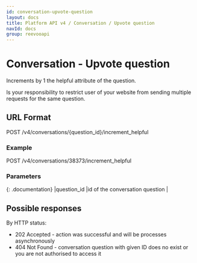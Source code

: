 ```yaml
---
id: conversation-upvote-question
layout: docs
title: Platform API v4 / Conversation / Upvote question
navId: docs
group: reevooapi
---
```


# Conversation - Upvote question

Increments by 1 the helpful attribute of the question.

<div class="warning">
  Is your responsibility to restrict user of your website from sending multiple requests for the same question.
</div>

## URL Format
POST /v4/conversations/{question_id}/increment_helpful

### Example
POST /v4/conversations/38373/increment_helpful

### Parameters

{: .documentation}
|question_id     |id of the conversation question        |

## Possible responses

By HTTP status:

 * 202 Accepted - action was successful and will be processes asynchronously
 * 404 Not Found - conversation question with given ID does no exist or you are not authorised to access it
